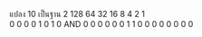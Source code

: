แปลง 10 เป็นฐาน 2 
128 64  32  16  8   4   2   1   
0   0   0   0   1   0   1   0
AND
0   0   0   0   0   0   1   1
0   0   0   0   0   0   0   0   